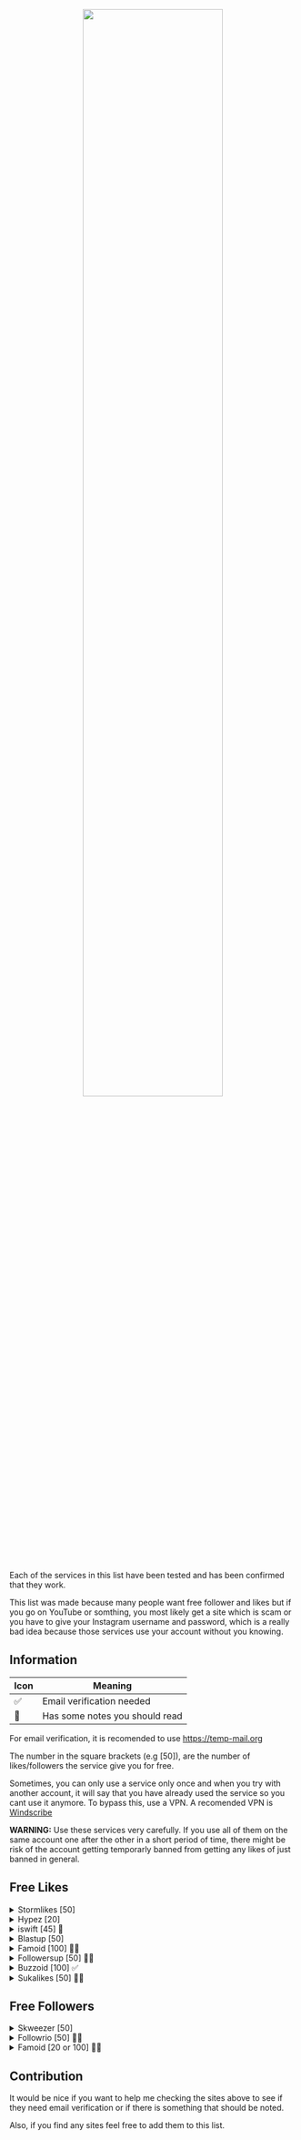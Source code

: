 <p align=center>
<img src="ais_logo.png" width=70% height=70%/>
</p>


Each of the services in this list have been tested and has been confirmed that they work. 

This list was made because many people want free follower and likes but if you go on YouTube or somthing, you most likely get a site which is scam or you have to give your Instagram username and password, which is a really bad idea because those services use your account without you knowing.

## Information

| Icon | Meaning|
|------|--------|
|✅    |Email verification needed|
|📝    |Has some notes you should read|

For email verification, it is recomended to use https://temp-mail.org

The number in the square brackets (e.g [50]), are the number of likes/followers the service give you for free.

Sometimes, you can only use a service only once and when you try with another account, it will say that you have
already used the service so you cant use it anymore. To bypass this, use a VPN. A recomended VPN is [Windscribe](https://windscribe.com/?friend=10yrk8b4)


**WARNING:** Use these services very carefully. If you use all of them on the same account one after the other in a short period of time, there might be risk of the account getting temporarly banned from getting any likes of just banned in general.

## Free Likes

<details>
<summary>Stormlikes [50]</summary>
<br>
URL: https://stormlikes.com/
</details>

<details>
<summary>Hypez [20]</summary>
<br>
URL: https://hypez.com/instagram/likes/free/package/step-1/
</details>

<details>
<summary>iswift [45] 📝</summary>
<br>
URL: https://iswift.io/#

You will get 15 likes to your last 3 uploaded pictures. To start, click on "Take a Live Demo".
</details>


<details>
<summary>Blastup [50]</summary>
<br>
URL: https://blastup.com/free-trial
</details>

<details>
<summary>Famoid [100] 📝✅</summary>
<br>
URL: https://famoid.com/get-free-instagram-likes/

According to the website, you can use this every 24 hours. Takes around 10 min.
</details>

<details>
<summary>Followersup [50] 📝✅</summary>
<br>
URL: https://www.followersup.co/product/Instagram-likes-trial

Takes some time ~5 min. Able to use this service on mulitple posts of same account.
</details>

<details>
<summary>Buzzoid [100] ✅</summary>
<br>
URL: https://buzzoid.com/free-instagram-likes/

</details>

<details>
<summary>Sukalikes [50] 📝✅</summary>
<br>
URL: https://www.sukalikes.net/

</details>

## Free Followers
<details>
<summary>Skweezer [50]</summary>
<br>
URL: https://skweezer.net/trial
</details>

<details>
<summary>Followrio [50] 📝✅</summary>
<br>
URL: https://followrio.com/50-real-instagram-free-followers/
It takesa minute or two for the followers to come and when it starts, it gradually increases.
</details>

<details>
<summary>Famoid [20 or 100] 📝✅</summary>
<br>
URL: https://famoid.com/get-free-instagram-followers/
According to the website, you can use this every 24 hours. Takes some time for the followers to arrive.
The website says that it will give you 20 followers, but I have noticed multiple times that 100 followers are received.
I will have to double check this in the future.
</details>

## Contribution

It would be nice if you want to help me checking the sites above to see if they need email verification or if there is something that should be noted.

Also, if you find any sites feel free to add them to this list.
